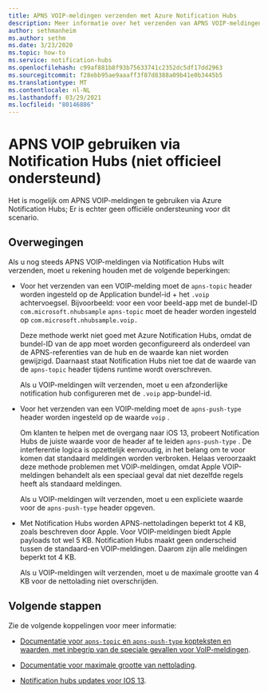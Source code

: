 ```yaml
---
title: APNS VOIP-meldingen verzenden met Azure Notification Hubs
description: Meer informatie over het verzenden van APNS VOIP-meldingen via Azure Notification Hubs (niet officieel ondersteund).
author: sethmanheim
ms.author: sethm
ms.date: 3/23/2020
ms.topic: how-to
ms.service: notification-hubs
ms.openlocfilehash: c99af881b8f93b75633741c2352dc5df17dd2963
ms.sourcegitcommit: f28ebb95ae9aaaff3f87d8388a09b41e0b3445b5
ms.translationtype: MT
ms.contentlocale: nl-NL
ms.lasthandoff: 03/29/2021
ms.locfileid: "80146886"
---
```

# <a name="use-apns-voip-through-notification-hubs-not-officially-supported"></a>APNS VOIP gebruiken via Notification Hubs (niet officieel ondersteund)

Het is mogelijk om APNS VOIP-meldingen te gebruiken via Azure Notification Hubs; Er is echter geen officiële ondersteuning voor dit scenario.

## <a name="considerations"></a>Overwegingen

Als u nog steeds APNS VOIP-meldingen via Notification Hubs wilt verzenden, moet u rekening houden met de volgende beperkingen:

- Voor het verzenden van een VOIP-melding moet de `apns-topic` header worden ingesteld op de Application bundel-id + het `.voip` achtervoegsel. Bijvoorbeeld: voor een voor beeld-app met de bundel-ID `com.microsoft.nhubsample` `apns-topic` moet de header worden ingesteld op `com.microsoft.nhubsample.voip.`

   Deze methode werkt niet goed met Azure Notification Hubs, omdat de bundel-ID van de app moet worden geconfigureerd als onderdeel van de APNS-referenties van de hub en de waarde kan niet worden gewijzigd. Daarnaast staat Notification Hubs niet toe dat de waarde van de `apns-topic` header tijdens runtime wordt overschreven.

   Als u VOIP-meldingen wilt verzenden, moet u een afzonderlijke notification hub configureren met de `.voip` app-bundel-id.

- Voor het verzenden van een VOIP-melding moet de `apns-push-type` header worden ingesteld op de waarde `voip` .

   Om klanten te helpen met de overgang naar iOS 13, probeert Notification Hubs de juiste waarde voor de header af te leiden `apns-push-type` . De interferentie logica is opzettelijk eenvoudig, in het belang om te voor komen dat standaard meldingen worden verbroken. Helaas veroorzaakt deze methode problemen met VOIP-meldingen, omdat Apple VOIP-meldingen behandelt als een speciaal geval dat niet dezelfde regels heeft als standaard meldingen.

   Als u VOIP-meldingen wilt verzenden, moet u een expliciete waarde voor de `apns-push-type` header opgeven.

- Met Notification Hubs worden APNS-nettoladingen beperkt tot 4 KB, zoals beschreven door Apple. Voor VOIP-meldingen biedt Apple payloads tot wel 5 KB. Notification Hubs maakt geen onderscheid tussen de standaard-en VOIP-meldingen. Daarom zijn alle meldingen beperkt tot 4 KB.

   Als u VOIP-meldingen wilt verzenden, moet u de maximale grootte van 4 KB voor de nettolading niet overschrijden.

## <a name="next-steps"></a>Volgende stappen

Zie de volgende koppelingen voor meer informatie:

- [Documentatie voor `apns-topic` en `apns-push-type` kopteksten en waarden, met inbegrip van de speciale gevallen voor VoIP-meldingen](https://developer.apple.com/documentation/usernotifications/setting_up_a_remote_notification_server/sending_notification_requests_to_apns).

- [Documentatie voor maximale grootte van nettolading](https://developer.apple.com/documentation/usernotifications/setting_up_a_remote_notification_server/generating_a_remote_notification).

- [Notification hubs updates voor IOS 13](push-notification-updates-ios-13.md#apns-push-type).
